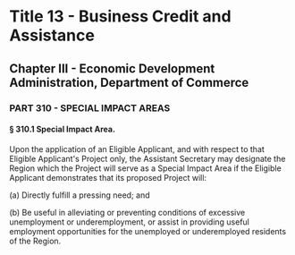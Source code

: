 
# Title 13 - Business Credit and Assistance
## Chapter III - Economic Development Administration, Department of Commerce
### PART 310 - SPECIAL IMPACT AREAS
#### § 310.1 Special Impact Area.

Upon the application of an Eligible Applicant, and with respect to that Eligible Applicant's Project only, the Assistant Secretary may designate the Region which the Project will serve as a Special Impact Area if the Eligible Applicant demonstrates that its proposed Project will:

(a) Directly fulfill a pressing need; and

(b) Be useful in alleviating or preventing conditions of excessive unemployment or underemployment, or assist in providing useful employment opportunities for the unemployed or underemployed residents of the Region.
